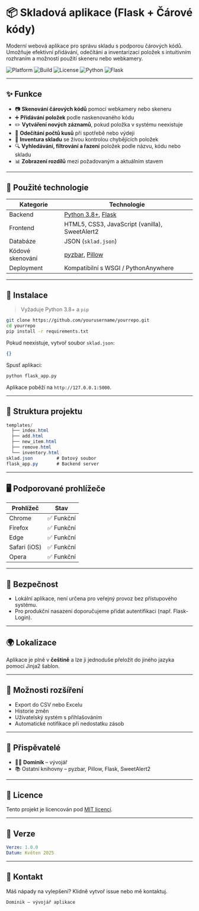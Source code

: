 # 📦 Skladová aplikace (Flask + Čárové kódy)

Moderní webová aplikace pro správu skladu s podporou čárových kódů. Umožňuje efektivní přidávání, odečítání a inventarizaci položek s intuitivním rozhraním a možností použití skeneru nebo webkamery.

![Platform](https://img.shields.io/badge/platform-web-lightgrey)
![Build](https://img.shields.io/badge/build-passing-brightgreen)
![License](https://img.shields.io/github/license/YoofeCZ/Sklad)
![Python](https://img.shields.io/badge/python-3.8%2B-blue)
![Flask](https://img.shields.io/badge/flask-2.x-orange)

---

## ✨ Funkce

- 📷 **Skenování čárových kódů** pomocí webkamery nebo skeneru
- ➕ **Přidávání položek** podle naskenovaného kódu
- ✏️ **Vytváření nových záznamů**, pokud položka v systému neexistuje
- 🔢 **Odečítání počtů kusů** při spotřebě nebo výdeji
- 🧮 **Inventura skladu** se živou kontrolou chybějících položek
- 🔍 **Vyhledávání, filtrování a řazení** položek podle názvu, kódu nebo skladu
- 📊 **Zobrazení rozdílů** mezi požadovaným a aktuálním stavem

---

## 🧰 Použité technologie

| Kategorie         | Technologie               |
|------------------|---------------------------|
| Backend          | [Python 3.8+](https://www.python.org/), [Flask](https://flask.palletsprojects.com/) |
| Frontend         | HTML5, CSS3, JavaScript (vanilla), SweetAlert2 |
| Databáze         | JSON (`sklad.json`)       |
| Kódové skenování | [pyzbar](https://github.com/NaturalHistoryMuseum/pyzbar), [Pillow](https://pillow.readthedocs.io/) |
| Deployment       | Kompatibilní s WSGI / PythonAnywhere |

---

## 🚀 Instalace

> Vyžaduje Python 3.8+ a `pip`

```bash
git clone https://github.com/yourusername/yourrepo.git
cd yourrepo
pip install -r requirements.txt
```

Pokud neexistuje, vytvoř soubor `sklad.json`:

```json
{}
```

Spusť aplikaci:

```bash
python flask_app.py
```

Aplikace poběží na `http://127.0.0.1:5000`.

---

## 📂 Struktura projektu

```csharp
templates/
  ├── index.html
  ├── add.html
  ├── new_item.html
  ├── remove.html
  └── inventory.html
sklad.json         # Datový soubor
flask_app.py       # Backend server
```

---

## 🖥️ Podporované prohlížeče

| Prohlížeč        | Stav       |
|------------------|------------|
| Chrome           | ✅ Funkční |
| Firefox          | ✅ Funkční |
| Edge             | ✅ Funkční |
| Safari (iOS)     | ✅ Funkční |
| Opera            | ✅ Funkční |

---

## 🔐 Bezpečnost

- Lokální aplikace, není určena pro veřejný provoz bez přístupového systému.
- Pro produkční nasazení doporučujeme přidat autentifikaci (např. Flask-Login).

---

## 🌍 Lokalizace

Aplikace je plně v **češtině** a lze ji jednoduše přeložit do jiného jazyka pomocí Jinja2 šablon.

---

## 🔧 Možnosti rozšíření

- Export do CSV nebo Excelu
- Historie změn
- Uživatelský systém s přihlašováním
- Automatické notifikace při nedostatku zásob

---

## 🤝 Přispěvatelé

- 👨‍💻 **Dominik** – vývojář
- 📚 Ostatní knihovny – pyzbar, Pillow, Flask, SweetAlert2

---

## 📝 Licence

Tento projekt je licencován pod [MIT licencí](LICENSE).

---

## 🧩 Verze

```yaml
Verze: 1.0.0
Datum: Květen 2025
```

---

## 💬 Kontakt

Máš nápady na vylepšení? Klidně vytvoř issue nebo mě kontaktuj.

```nginx
Dominik – vývojář aplikace
```
